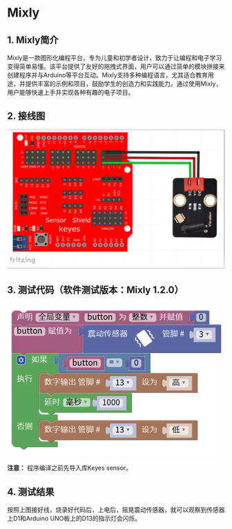 # Mixly


## 1. Mixly简介  

Mixly是一款图形化编程平台，专为儿童和初学者设计，致力于让编程和电子学习变得简单易懂。该平台提供了友好的拖拽式界面，用户可以通过简单的模块拼接来创建程序并与Arduino等平台互动。Mixly支持多种编程语言，尤其适合教育用途，并提供丰富的示例和项目，鼓励学生的创造力和实践能力。通过使用Mixly，用户能够快速上手并实现各种有趣的电子项目。  

## 2. 接线图  

![](media/a36b3fd379536d81af63c55512d65213.png)  

## 3. 测试代码（软件测试版本：Mixly 1.2.0）  

![](media/b99cac957c8c34bfc47f2661c869cdb4.png)  

**注意：** 程序编译之前先导入库Keyes sensor。  

## 4. 测试结果  

按照上图接好线，烧录好代码后，上电后，摇晃震动传感器，就可以观察到传感器上D1和Arduino UNO板上的D13的指示灯会闪烁。




